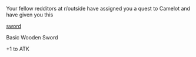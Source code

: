 Your fellow redditors at r/outside have assigned you a quest to Camelot and have given you this

[sword](http://i.imgur.com/WGQ9lcl.jpg)

Basic Wooden Sword

+1 to ATK